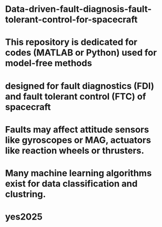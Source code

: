 # Data-driven-fault-diagnosis-fault-tolerant-control-for-spacecraft
# This repository is dedicated for codes (MATLAB or Python) used for model-free methods
# designed for fault diagnostics (FDI) and fault tolerant control (FTC) of spacecraft
# Faults may affect attitude sensors like gyroscopes or MAG, actuators like reaction wheels or thrusters.
# Many machine learning algorithms exist for data classification and clustring.
# 
# yes2025
